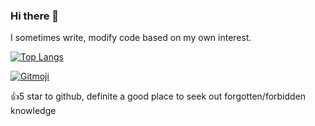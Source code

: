 ### Hi there 👋

<!--
**Nkzlxs/Nkzlxs** is a ✨ _special_ ✨ repository because its `README.md` (this file) appears on your GitHub profile.

Here are some ideas to get you started:

- 🔭 I’m currently working on ...
- 🌱 I’m currently learning ...
- 👯 I’m looking to collaborate on ...
- 🤔 I’m looking for help with ...
- 💬 Ask me about ...
- 📫 How to reach me: ...
- 😄 Pronouns: ...
- ⚡ Fun fact: ...
-->
I sometimes write, modify code based on my own interest.

[![Top Langs](https://github-readme-stats.vercel.app/api/top-langs/?username=Nkzlxs&layout=compact)](https://github.com/anuraghazra/github-readme-stats)

[![Gitmoji](https://img.shields.io/badge/gitmoji-%20😜%20😍-FFDD67.svg?style=flat-square)](https://gitmoji.dev)

👍5 star to github, definite a good place to seek out forgotten/forbidden knowledge
